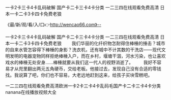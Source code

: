 一卡2卡三卡4卡乱码破解
国产卡二卡三卡4卡分类
一二三四在线观看免费高清
日本一卡二卡3卡四卡免费老狼


《最/新/观/看/入/口👉http://wencao66.com》--

一卡2卡三卡4卡乱码破解
国产卡二卡三卡4卡分类
一二三四在线观看免费高清
日本一卡二卡3卡四卡免费老狼
　　我们华丽的化纤织物怎耐得住棒棰的捶击？城市的自来水管怎容得下棒棰的身影？洗衣机，还有城中不计其数的干洗店——现代文明发明的电器宠物同样拒绝棒棰入户，而在乡村，堰塘干涸，河水污染，也让喜欢戏水的棒棰无处安身……棒棰就要从我们这一代人的视野消逝了。
　　我好不容易才从兜里翻出两元五角硬币，交给老板。他接过去，发现自己没有合适的零钱找。我说算了吧，你们也不容易，大老远地赶到这来，给孩子买块雪糕吧。





一二三四在线观看免费高清欧洲一卡2卡三卡4卡乱码毛国产卡二卡三卡4卡分类nanana在线播放视频大全
